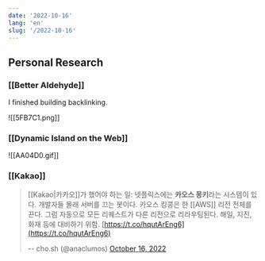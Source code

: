 ```yaml
---
date: '2022-10-16'
lang: 'en'
slug: '/2022-10-16'
---
```


## Personal Research

### [[Better Aldehyde]]

I finished building backlinking.

![[5FB7C1.png]]

### [[Dynamic Island on the Web]]

![[AA04D0.gif]]

### [[Kakao]]

> [[Kakao|카카오]]가 했어야 하는 일: 넷플릭스에는 **카오스 몽키**라는 시스템이 있다. 개발자들 몰래 서버를 끄는 봇이다. 카오스 킹콩은 한 [[AWS]] 리전 전체를 끈다. 그럼 자동으로 모든 리퀘스트가 다른 리전으로 리라우팅된다. 해일, 지진, 화재 등에 대비하기 위함. [https://t.co/hqutArEng6](https://t.co/hqutArEng6)
>
> -- cho.sh (@anaclumos) [October 16, 2022](https://twitter.com/anaclumos/status/1581468917133811712?ref_src=twsrc%5Etfw)
